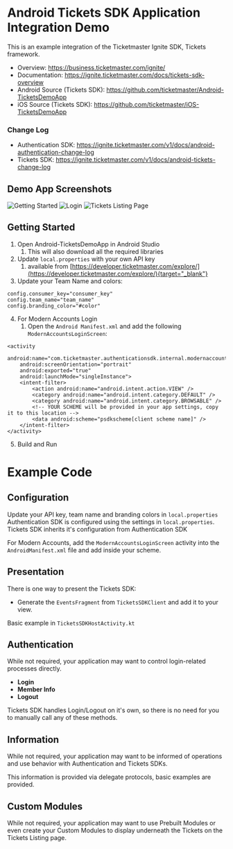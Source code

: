 # Android Tickets SDK Application Integration Demo

This is an example integration of the Ticketmaster Ignite SDK, Tickets framework.

* Overview: https://business.ticketmaster.com/ignite/
* Documentation: https://ignite.ticketmaster.com/docs/tickets-sdk-overview
* Android Source (Tickets SDK): https://github.com/ticketmaster/Android-TicketsDemoApp
* iOS Source (Tickets SDK): https://github.com/ticketmaster/iOS-TicketsDemoApp

### Change Log

* Authentication SDK: https://ignite.ticketmaster.com/v1/docs/android-authentication-change-log
* Tickets SDK: https://ignite.ticketmaster.com/v1/docs/android-tickets-change-log

## Demo App Screenshots

<img src="screenshots/sample_integration_app_1.jpg" alt="Getting Started" /> <img src="screenshots/sample_integration_app_2.jpg" alt="Login" /> <img src="screenshots/sample_integration_app_4.jpg" alt="Tickets Listing Page" /> 


## Getting Started
1. Open Android-TicketsDemoApp in Android Studio
   1. This will also download all the required libraries
2. Update `local.properties` with your own API key
   1. available from [https://developer.ticketmaster.com/explore/](https://developer.ticketmaster.com/explore/){target="_blank"}
3. Update your Team Name and colors:
```
config.consumer_key="consumer_key"
config.team_name="team_name"
config.branding_color="#color"
```
4. For Modern Accounts Login
   1. Open the `Android Manifest.xml` and add the following `ModernAccountsLoginScreen`:

```
<activity
    android:name="com.ticketmaster.authenticationsdk.internal.modernaccounts.presentation.ModernAccountsLoginScreen"
    android:screenOrientation="portrait"
    android:exported="true"
    android:launchMode="singleInstance">
    <intent-filter>
        <action android:name="android.intent.action.VIEW" />
        <category android:name="android.intent.category.DEFAULT" />
        <category android:name="android.intent.category.BROWSABLE" />
        <!-- YOUR SCHEME will be provided in your app settings, copy it to this location -->
        <data android:scheme="psdkscheme[client scheme name]" />
    </intent-filter>
</activity>
```

5. Build and Run

# Example Code

## Configuration
Update your API key, team name and branding colors in `local.properties`
Authentication SDK is configured using the settings in `local.properties`.
<br>
Tickets SDK inherits it's configuration from Authentication SDK

For Modern Accounts, add the `ModernAccountsLoginScreen` activity into the `AndroidManifest.xml` file and add inside your scheme.

## Presentation
There is one way to present the Tickets SDK:

* Generate the `EventsFragment` from `TicketsSDKClient` and add it to your view.

Basic example in `TicketsSDKHostActivity.kt`

## Authentication

While not required, your application may want to control login-related processes directly.
* **Login**
* **Member Info**
* **Logout**
  

Tickets SDK handles Login/Logout on it's own, so there is no need for you to manually call any of these methods.


## Information

While not required, your application may want to be informed of operations and use behavior with Authentication and Tickets SDKs.

This information is provided via delegate protocols, basic examples are provided.


## Custom Modules


While not required, your application may want to use Prebuilt Modules or even create your Custom Modules to display underneath the Tickets on the Tickets Listing page.